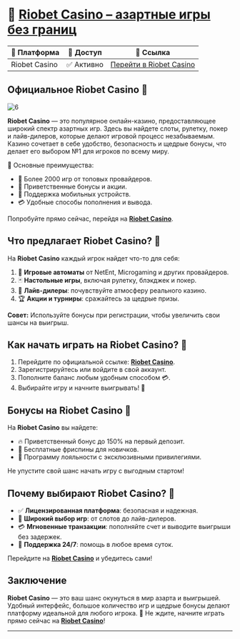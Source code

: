 # 🎰 [Riobet Casino – азартные игры без границ](https://brandplay.link/dtx89f2L)

| 🔗 Платформа | 📌 Доступ | 🎲 Ссылка |
|--------------|----------|-----------|
| Riobet Casino | ✅ Активно | [Перейти в Riobet Casino](https://brandplay.link/dtx89f2L) |

## Официальное Riobet Casino 🎲
![6](https://github.com/user-attachments/assets/14c8e235-5a21-41be-af1f-2078da6a9313)

**Riobet Casino** — это популярное онлайн-казино, предоставляющее широкий спектр азартных игр. Здесь вы найдете слоты, рулетку, покер и лайв-дилеров, которые делают игровой процесс незабываемым. Казино сочетает в себе удобство, безопасность и щедрые бонусы, что делает его выбором №1 для игроков по всему миру.

🔑 Основные преимущества:
- 🎰 Более 2000 игр от топовых провайдеров.
- 🎁 Приветственные бонусы и акции.
- 📱 Поддержка мобильных устройств.
- 💳 Удобные способы пополнения и вывода.

Попробуйте прямо сейчас, перейдя на **[Riobet Casino](https://brandplay.link/dtx89f2L)**.

## Что предлагает Riobet Casino? 🌟

На **Riobet Casino** каждый игрок найдет что-то для себя:
1. 🎰 **Игровые автоматы** от NetEnt, Microgaming и других провайдеров.
2. 🃏 **Настольные игры**, включая рулетку, блэкджек и покер.
3. 🎥 **Лайв-дилеры**: почувствуйте атмосферу реального казино.
4. 🏆 **Акции и турниры**: сражайтесь за щедрые призы.

**Совет:** Используйте бонусы при регистрации, чтобы увеличить свои шансы на выигрыш.

## Как начать играть на Riobet Casino? 🚀

1. Перейдите по официальной ссылке: **[Riobet Casino](https://brandplay.link/dtx89f2L)**.
2. Зарегистрируйтесь или войдите в свой аккаунт.
3. Пополните баланс любым удобным способом 💳.
4. Выбирайте игру и начните выигрывать! 🎲

## Бонусы на Riobet Casino 🎁

На **Riobet Casino** вы найдете:
- 🔥 Приветственный бонус до 150% на первый депозит.
- 🎰 Бесплатные фриспины для новичков.
- 🌟 Программу лояльности с эксклюзивными привилегиями.

Не упустите свой шанс начать игру с выгодным стартом!

## Почему выбирают Riobet Casino? 💎

- ✅ **Лицензированная платформа**: безопасная и надежная.
- 🎲 **Широкий выбор игр**: от слотов до лайв-дилеров.
- 💳 **Мгновенные транзакции**: пополняйте счет и выводите выигрыши без задержек.
- 💬 **Поддержка 24/7**: помощь в любое время суток.

Перейдите на **[Riobet Casino](https://brandplay.link/dtx89f2L)** и убедитесь сами!

## Заключение

**Riobet Casino** — это ваш шанс окунуться в мир азарта и выигрышей. Удобный интерфейс, большое количество игр и щедрые бонусы делают платформу идеальной для любого игрока. 🎰 Не ждите, начните играть прямо сейчас на **[Riobet Casino](https://brandplay.link/dtx89f2L)**!

---

